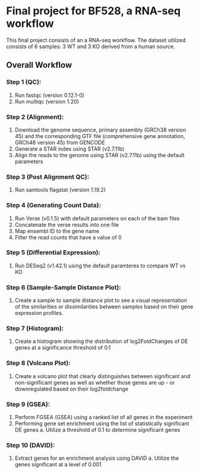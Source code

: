 # Final project for BF528, a RNA-seq workflow #

This final project consists of an a RNA-seq workflow.
The dataset utilized consists of 6 samples: 3 WT and 3 KO derived from a human source.

## Overall Workflow ##
### Step 1 (QC): ###
1. Run fastqc (version 0.12.1-0)
2. Run multiqc (version 1.20)

### Step 2 (Alignment): ###
1. Download the genome sequence, primary assembly (GRCh38 version 45) and the corresponding GTF file (comprehensive gene annotation, GRCh48 version 45) from GENCODE 
2. Generate a STAR index using STAR (v2.7.11b)
3. Align the reads to the genome using STAR (v2.7.11b) using the default parameters

### Step 3 (Post Alignment QC): ###
1. Run samtools flagstat (version 1.19.2)

### Step 4 (Generating Count Data): ###
1. Run Verse (v0.1.5) with default parameters on each of the bam files
2. Concatenate the verse results into one file
3. Map ensembl ID to the gene name
4. Filter the read counts that have a value of 0

### Step 5 (Differential Expression): ###
1. Run DESeq2 (v1.42.1) using the default paramteres to compare WT vs KO 

### Step 6 (Sample-Sample Distance Plot): ###
1. Create a sample to sample distance plot to see a visual representation of the similarities or dissimilarities between samples based on their gene expression profiles.

### Step 7 (Histogram): ###
1. Create a histogram showing the distribution of log2FoldChanges of DE genes at a significance threshold of 0.1

### Step 8 (Volcano Plot): ###
1. Create a volcano plot that clearly distinguishes between significant and non-significant genes as well as whether those genes are up - or downregulated based on their log2foldchange

### Step 9 (GSEA): ###
1. Perform FGSEA (GSEA) using a ranked list of all genes in the experiment
2. Performing gene set enrichment using the list of statistically significant DE genes
   a. Utilize a threshold of 0.1 to determine significant genes

### Step 10 (DAVID): ###
1. Extract genes for an enrichment analysis using DAVID
   a. Utilize the genes significant at a level of 0.001

